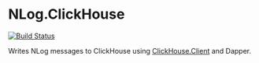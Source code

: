 # NLog.ClickHouse

[![Build Status](https://app.travis-ci.com/mucahitimre/NLog.ClickHouse.svg?branch=master)](https://app.travis-ci.com/mucahitimre/NLog.ClickHouse)

Writes NLog messages to ClickHouse using [ClickHouse.Client](https://github.com/DarkWanderer/ClickHouse.Client) and Dapper. 

